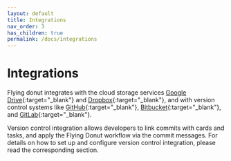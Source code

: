 ```yaml
---
layout: default
title: Integrations
nav_order: 3
has_children: true
permalink: /docs/integrations
---
```


# Integrations

Flying donut integrates with the cloud storage services [Google Drive](https://www.google.com/drive/){:target="_blank"}
and [Dropbox](https://dropbox.com){:target="_blank"}, and with version control 
systems like [GitHub](https://github.com){:target="_blank"}, [Bitbucket](https://bitbucket.org){:target="_blank"}, 
and [GitLab](https://gitlab.com){:target="_blank"}.

Version control integration allows developers to link commits with cards and tasks, and apply the Flying Donut workflow 
via the commit messages. For details on how to set up and configure version control integration, please read the 
corresponding section.  
